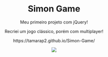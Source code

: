 <h1 align="center">Simon Game</h1>

<p align="center">Meu primeiro projeto com jQuery!</p>

<p align="center">Recriei um jogo clássico, porém com multiplayer!</p>

<p align="center">https://tamarap2.github.io/Simon-Game/</p>

<p align="center">
  <img src="https://user-images.githubusercontent.com/87210574/180040403-ab3b085b-10a7-4866-ad31-4f594d095244.png">
</p>
